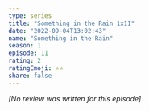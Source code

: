 ```yaml
---
type: series
title: "Something in the Rain 1x11"
date: "2022-09-04T13:02:43"
name: "Something in the Rain"
season: 1
episode: 11
rating: 2
ratingEmoji: ⭐️⭐️
share: false
---
```


_[No review was written for this episode]_
